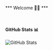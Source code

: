 *** Welcome 👋🏼 ***


<br>

<h4> GitHub Stats 📊 </h4>

![GitHub Stats](https://github-readme-stats.vercel.app/api?username=EtherSol&theme=radical)
